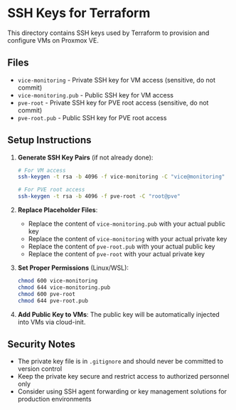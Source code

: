 # SSH Keys for Terraform

This directory contains SSH keys used by Terraform to provision and configure VMs on Proxmox VE.

## Files

- `vice-monitoring` - Private SSH key for VM access (sensitive, do not commit)
- `vice-monitoring.pub` - Public SSH key for VM access
- `pve-root` - Private SSH key for PVE root access (sensitive, do not commit)
- `pve-root.pub` - Public SSH key for PVE root access

## Setup Instructions

1. **Generate SSH Key Pairs** (if not already done):
   ```bash
   # For VM access
   ssh-keygen -t rsa -b 4096 -f vice-monitoring -C "vice@monitoring"
   
   # For PVE root access
   ssh-keygen -t rsa -b 4096 -f pve-root -C "root@pve"
   ```

2. **Replace Placeholder Files**:
   - Replace the content of `vice-monitoring.pub` with your actual public key
   - Replace the content of `vice-monitoring` with your actual private key
   - Replace the content of `pve-root.pub` with your actual public key
   - Replace the content of `pve-root` with your actual private key

3. **Set Proper Permissions** (Linux/WSL):
   ```bash
   chmod 600 vice-monitoring
   chmod 644 vice-monitoring.pub
   chmod 600 pve-root
   chmod 644 pve-root.pub
   ```

4. **Add Public Key to VMs**:
   The public key will be automatically injected into VMs via cloud-init.

## Security Notes

- The private key file is in `.gitignore` and should never be committed to version control
- Keep the private key secure and restrict access to authorized personnel only
- Consider using SSH agent forwarding or key management solutions for production environments 